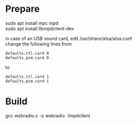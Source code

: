 Prepare
=======

sudo apt install mpc mpd  
sudo apt install libmpdclient-dev  

in case of an USB sound card, edit /usr/share/alsa/alsa.conf  
change the following lines from
```
defaults.ctl.card 0
defaults.pcm.card 0
```  
to
```
defaults.ctl.card 1
defaults.pcm.card 1
```

Build
=====

gcc webradio.c -o webradio -lmpdclient
